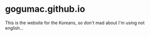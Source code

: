 # gogumac.github.io
This is the website for the Koreans, so don't mad about I'm using not english...
